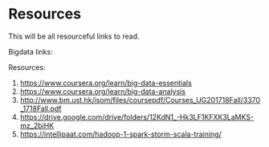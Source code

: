 # Resources
This will be all resourceful links to read.

Bigdata links:


Resources:
1. https://www.coursera.org/learn/big-data-essentials
2. https://www.coursera.org/learn/big-data-analysis
3. http://www.bm.ust.hk/isom/files/coursepdf/Courses_UG201718Fall/3370_1718Fall.pdf
4. https://drive.google.com/drive/folders/12KdN1_-Hk3LF1KFXK3LaMKS-mz_2biHK
5. https://intellipaat.com/hadoop-1-spark-storm-scala-training/
